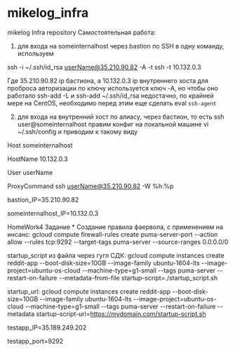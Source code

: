 # mikelog_infra
mikelog Infra repository
Самостоятельная работа:
1) для входа на someinternalhost  через bastion  по SSH в одну команду, используем

ssh -i ~/.ssh/id_rsa userName@35.210.90.82 -A -t  ssh -t 10.132.0.3

Где 35.210.90.82 ip  бастиона, а 10.132.0.3 ip  внутреннего хоста
для проброса авторизации по ключу используется ключ -A, но чтобы оно работало  ssh-add -L и ssh-add ~/.ssh/id_rsa недостачно, по крайней мере на CentOS, необходимо перед этим еще сделать eval `ssh-agent`

2) для  входа на внутренний хост по алиасу, через бастион, то есть ssh user@someinternalhost 
правим конфиг  на локальной машине vi ~/.ssh/config и приводим к такому виду

Host someinternalhost

HostName 10.132.0.3

User userName

ProxyCommand ssh userName@35.210.90.82  -W %h:%p


bastion_IP=35.210.90.82
 
someinternalhost_IP=10.132.0.3

HomeWork4
Задание *
Создание правила фаервола, с применением на инсанс:
gcloud compute firewall-rules create puma-server-port --action allow --rules tcp:9292 --target-tags puma-server --source-ranges 0.0.0.0/0

startup_script из файла через гугл СДК:
gcloud compute instances create reddit-app   --boot-disk-size=10GB   --image-family ubuntu-1604-lts   --image-project=ubuntu-os-cloud   --machine-type=g1-small   --tags puma-server   --restart-on-failure   --metadata-from-file startup-script=./startup_script.sh

startup_url:
gcloud compute instances create reddit-app   --boot-disk-size=10GB   --image-family ubuntu-1604-lts   --image-project=ubuntu-os-cloud   --machine-type=g1-small   --tags puma-server   --restart-on-failure --metadata startup-script-url=https://mydomain.com/startup-script.sh


testapp_IP=35.189.249.202

testapp_port=9292
